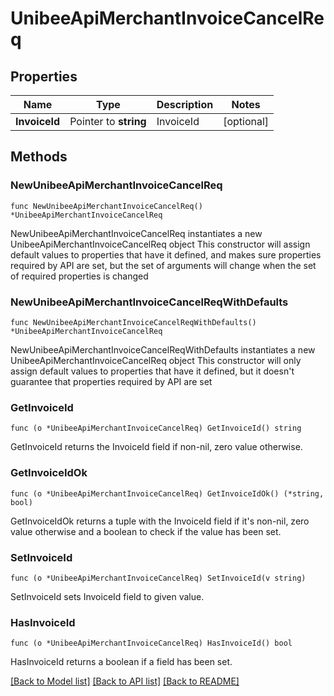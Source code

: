 # UnibeeApiMerchantInvoiceCancelReq

## Properties

Name | Type | Description | Notes
------------ | ------------- | ------------- | -------------
**InvoiceId** | Pointer to **string** | InvoiceId | [optional] 

## Methods

### NewUnibeeApiMerchantInvoiceCancelReq

`func NewUnibeeApiMerchantInvoiceCancelReq() *UnibeeApiMerchantInvoiceCancelReq`

NewUnibeeApiMerchantInvoiceCancelReq instantiates a new UnibeeApiMerchantInvoiceCancelReq object
This constructor will assign default values to properties that have it defined,
and makes sure properties required by API are set, but the set of arguments
will change when the set of required properties is changed

### NewUnibeeApiMerchantInvoiceCancelReqWithDefaults

`func NewUnibeeApiMerchantInvoiceCancelReqWithDefaults() *UnibeeApiMerchantInvoiceCancelReq`

NewUnibeeApiMerchantInvoiceCancelReqWithDefaults instantiates a new UnibeeApiMerchantInvoiceCancelReq object
This constructor will only assign default values to properties that have it defined,
but it doesn't guarantee that properties required by API are set

### GetInvoiceId

`func (o *UnibeeApiMerchantInvoiceCancelReq) GetInvoiceId() string`

GetInvoiceId returns the InvoiceId field if non-nil, zero value otherwise.

### GetInvoiceIdOk

`func (o *UnibeeApiMerchantInvoiceCancelReq) GetInvoiceIdOk() (*string, bool)`

GetInvoiceIdOk returns a tuple with the InvoiceId field if it's non-nil, zero value otherwise
and a boolean to check if the value has been set.

### SetInvoiceId

`func (o *UnibeeApiMerchantInvoiceCancelReq) SetInvoiceId(v string)`

SetInvoiceId sets InvoiceId field to given value.

### HasInvoiceId

`func (o *UnibeeApiMerchantInvoiceCancelReq) HasInvoiceId() bool`

HasInvoiceId returns a boolean if a field has been set.


[[Back to Model list]](../README.md#documentation-for-models) [[Back to API list]](../README.md#documentation-for-api-endpoints) [[Back to README]](../README.md)


